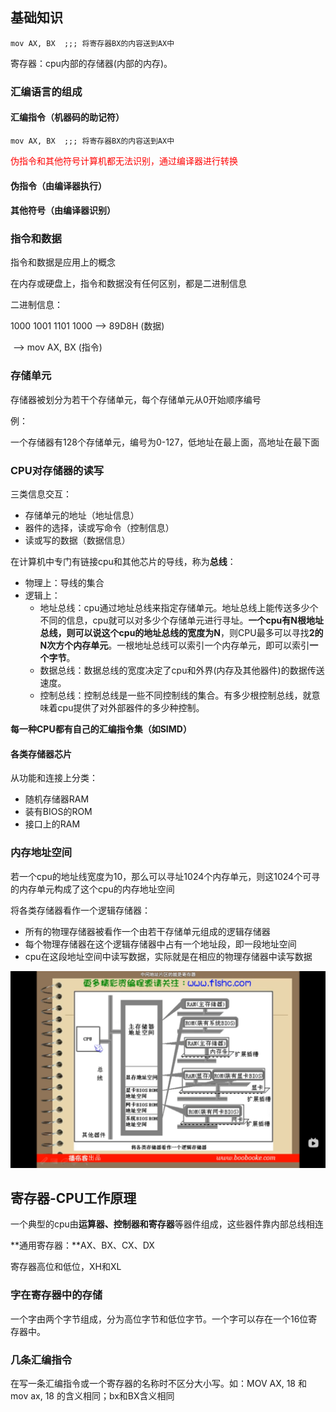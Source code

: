 ## 基础知识

```assembly
mov AX, BX  ;;; 将寄存器BX的内容送到AX中
```

寄存器：cpu内部的存储器(内部的内存)。

### 汇编语言的组成

#### 汇编指令（机器码的助记符）

```assembly
mov AX, BX  ;;; 将寄存器BX的内容送到AX中
```



<font color = 'red'>伪指令和其他符号计算机都无法识别，通过编译器进行转换</font>

#### 伪指令（由编译器执行）

#### 其他符号（由编译器识别）

### 指令和数据

指令和数据是应用上的概念

在内存或硬盘上，指令和数据没有任何区别，都是二进制信息

二进制信息：

1000 1001 1101 1000  ——> 89D8H (数据)

​										——> mov AX, BX (指令)

### 存储单元

存储器被划分为若干个存储单元，每个存储单元从0开始顺序编号

例：

一个存储器有128个存储单元，编号为0-127，低地址在最上面，高地址在最下面

### CPU对存储器的读写

三类信息交互：

- 存储单元的地址（地址信息）
- 器件的选择，读或写命令（控制信息）
- 读或写的数据（数据信息）

在计算机中专门有链接cpu和其他芯片的导线，称为**总线**：

- 物理上：导线的集合
- 逻辑上：
  - 地址总线：cpu通过地址总线来指定存储单元。地址总线上能传送多少个不同的信息，cpu就可以对多少个存储单元进行寻址。**一个cpu有N根地址总线，则可以说这个cpu的地址总线的宽度为N**，则CPU最多可以寻找**2的N次方个内存单元**。一根地址总线可以索引一个内存单元，即可以索引**一个字节**。
  - 数据总线：数据总线的宽度决定了cpu和外界(内存及其他器件)的数据传送速度。
  - 控制总线：控制总线是一些不同控制线的集合。有多少根控制总线，就意味着cpu提供了对外部器件的多少种控制。

**每一种CPU都有自己的汇编指令集（如SIMD）**

#### 各类存储器芯片

从功能和连接上分类：

- 随机存储器RAM
- 装有BIOS的ROM
- 接口上的RAM

### 内存地址空间

若一个cpu的地址线宽度为10，那么可以寻址1024个内存单元，则这1024个可寻的内存单元构成了这个cpu的内存地址空间

将各类存储器看作一个逻辑存储器：

- 所有的物理存储器被看作一个由若干存储单元组成的逻辑存储器
- 每个物理存储器在这个逻辑存储器中占有一个地址段，即一段地址空间
- cpu在这段地址空间中读写数据，实际就是在相应的物理存储器中读写数据

![image-20220808130915869](图片文件/逻辑存储器.png)

## 寄存器-CPU工作原理

一个典型的cpu由**运算器、控制器和寄存器**等器件组成，这些器件靠内部总线相连

**通用寄存器：**AX、BX、CX、DX

寄存器高位和低位，XH和XL

### 字在寄存器中的存储

一个字由两个字节组成，分为高位字节和低位字节。一个字可以存在一个16位寄存器中。

### 几条汇编指令

在写一条汇编指令或一个寄存器的名称时不区分大小写。如：MOV AX, 18 和 mov ax, 18 的含义相同；bx和BX含义相同

